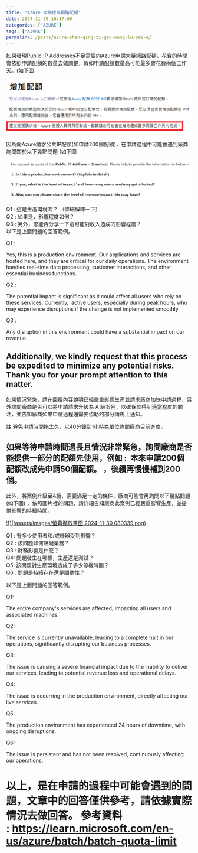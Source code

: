 ```yaml
---
title: "Azure 申請提高網路配額"
date: 2024-11-29 16:17:00
categories: ["AZURE"]
tags: ["AZURE"]
permalink: /posts/azure-shen-qing-ti-gao-wang-lu-pei-e/
---
```

如果發現Public IP Addresses不足需要向Azure申請大量網路配額，花費的時間會依照申請配額的數量去做調整，假如申請配額數量高可能最多會花費兩個工作天。(如下圖

[![](/assets/images/圖片1-2.png)](https://blogger.googleusercontent.com/img/b/R29vZ2xl/AVvXsEjaMrO7JWWYRvJiPMo1FF2PH8peZkSZ3dgYuxH-Jdr67xGIvn7P5YMvzeZxhGI_0uSzSdzwBXBaKgdfw8VmhYD3RHoCkJxns-ilajH2i-RYl0FlP8vEfwW6J3PvjGOe8Xdk9JH74-MBmT_63Cf3J09JhyVnlQSHAOa92CfpMOXfz5Ks_7Ck-AS8vqZ9/s554/%E5%9C%96%E7%89%871.png)

  
因為向Azure請求公共IP配額(如申請200個配額)，在申請過程中可能會遇到廠商詢問關於以下幾點問題 (如下圖  
  

[![](/assets/images/圖片2-1.png)](https://blogger.googleusercontent.com/img/b/R29vZ2xl/AVvXsEh8nBwuqIh0NPxbAR7KKOlezPK1FY_F-XayEHbUwIPGrZQqMdGfzfHba8MQGDY6d6N1RBDjdDA1ALgAwZO4D4RHAFNQ03m7ab9foA6E332UJCFafbgjoUiN1YH-uB-o_OroBGdyONZ_wkJkQsRl-cu2Oadxu8c01XI9KdgGboAQatJWubzbUDrBTKSp/s554/%E5%9C%96%E7%89%872.png)

  
Q1 : 這是生產環境嗎？ （詳細解釋一下）  
Q2 : 如果是，影響程度如何？  
Q3 : 另外，您能否分享一下這可能對收入造成的影響程度？  
以下是上面問題的回答範例。  
  
Q1 :  
   
Yes,
this is a production environment. Our applications and services are hosted
here, and they are critical for our daily operations. The environment handles
real-time data processing, customer interactions, and other essential business
functions.  
  
Q2 :  
   
The
potential impact is significant as it could affect all users who rely on these
services. Currently,  active users, especially during peak hours, who may
experience disruptions if the change is not implemented smoothly.  
  
Q3 :   
  
Any disruption in this environment could have a substantial impact on our
revenue.  
  
Additionally, we kindly request that this process be expedited to minimize any
potential risks. Thank you for your prompt attention to this matter.  
-------------------------------------------------------------------------------------------------------------------------------  
  
如果情況緊急，請在回覆內容說明已經嚴重影響生產並請求廠商加快申請過程，另外詢問廠商是否可以將申請請求升級為 A 級案例，以確保其得到適當程度的關注，並告知廠商如果申請過程還需要協助的部分請馬上通知。  
  
註:避免申請時間拖太久，以40分鐘到1小時為單位詢問廠商目前進度。  
  
如果等待申請時間過長且情況非常緊急，詢問廠商是否能提供一部分的配額先使用，例如 :  本來申請200個配額改成先申請50個配額。 ，後續再慢慢補到200個。  
-------------------------------------------------------------------------------------------------------------------------------  

此外，將案例升級至A級，需要滿足一定的條件，廠商可能會再詢問以下幾點問題 (如下圖) ，依照圖片裡的問題，請詳細告知廠商此案例已經嚴重影響生產，並提供影響的持續時間。  
  
  

[![](/assets/images/螢幕擷取畫面 2024-11-30 080339.png)](https://blogger.googleusercontent.com/img/b/R29vZ2xl/AVvXsEgl5M4YBF_X9K8dv4EDeIwzBqOJYd4qqjhsKYZElVG-sLpGxMoh3_AfQRvFIlNU9k55scCtz80hHP-nzChFhVkdCeIxOEu7IzRrEBrVm1MIIBju6jZ9YDSIteu6sEyI7F-S4VXLDAmXPkyuAdhd9Zki1pVuqSLVgswpd0QnW_HhUp0GGHh7YCphu0R1/s1057/%E8%9E%A2%E5%B9%95%E6%93%B7%E5%8F%96%E7%95%AB%E9%9D%A2%202024-11-30%20080339.png)

  
  
Q1 : 有多少使用者和/或機器受到影響？   
Q2 : 該問題如何阻礙業務？  
Q3 : 財務影響是什麼？   
Q4: 問題發生在哪裡，生產還是測試？   
Q5: 該問題對生產環境造成了多少停機時間？   
Q6 : 問題是持續存在還是間歇性？ 

以下是上面問題的回答範例。  
  
Q1:  
  
The entire company's services are affected, impacting all users and associated machines.  
  
Q2:  
  
The service is currently unavailable, leading to a complete halt in our operations, significantly disrupting our business processes.  
  
Q3:  
  
The issue is causing a severe financial impact due to the inability to deliver our services, leading to potential revenue loss and operational delays.  
  
Q4:  
  
The issue is occurring in the production environment, directly affecting our live services.  
  
Q5:  
  
The production environment has experienced 24 hours of downtime, with ongoing disruptions.  
  
Q6:  
  
The issue is persistent and has not been resolved, continuously affecting our operations.

  

# **以上，是在申請的過程中可能會遇到的問題，文章中的回答僅供參考，請依據實際情況去做回答。** 參考資料 : <https://learn.microsoft.com/en-us/azure/batch/batch-quota-limit>